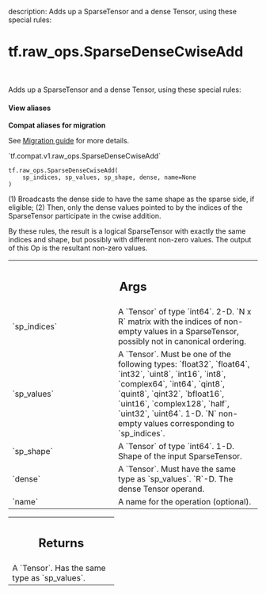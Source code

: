 description: Adds up a SparseTensor and a dense Tensor, using these special rules:

<div itemscope itemtype="http://developers.google.com/ReferenceObject">
<meta itemprop="name" content="tf.raw_ops.SparseDenseCwiseAdd" />
<meta itemprop="path" content="Stable" />
</div>

# tf.raw_ops.SparseDenseCwiseAdd

<!-- Insert buttons and diff -->

<table class="tfo-notebook-buttons tfo-api nocontent" align="left">

</table>



Adds up a SparseTensor and a dense Tensor, using these special rules:

<section class="expandable">
  <h4 class="showalways">View aliases</h4>
  <p>
<b>Compat aliases for migration</b>
<p>See
<a href="https://www.tensorflow.org/guide/migrate">Migration guide</a> for
more details.</p>
<p>`tf.compat.v1.raw_ops.SparseDenseCwiseAdd`</p>
</p>
</section>

<pre class="devsite-click-to-copy prettyprint lang-py tfo-signature-link">
<code>tf.raw_ops.SparseDenseCwiseAdd(
    sp_indices, sp_values, sp_shape, dense, name=None
)
</code></pre>



<!-- Placeholder for "Used in" -->

(1) Broadcasts the dense side to have the same shape as the sparse side, if
    eligible;
(2) Then, only the dense values pointed to by the indices of the SparseTensor
    participate in the cwise addition.

By these rules, the result is a logical SparseTensor with exactly the same
indices and shape, but possibly with different non-zero values.  The output of
this Op is the resultant non-zero values.

<!-- Tabular view -->
 <table class="responsive fixed orange">
<colgroup><col width="214px"><col></colgroup>
<tr><th colspan="2"><h2 class="add-link">Args</h2></th></tr>

<tr>
<td>
`sp_indices`
</td>
<td>
A `Tensor` of type `int64`.
2-D.  `N x R` matrix with the indices of non-empty values in a
SparseTensor, possibly not in canonical ordering.
</td>
</tr><tr>
<td>
`sp_values`
</td>
<td>
A `Tensor`. Must be one of the following types: `float32`, `float64`, `int32`, `uint8`, `int16`, `int8`, `complex64`, `int64`, `qint8`, `quint8`, `qint32`, `bfloat16`, `uint16`, `complex128`, `half`, `uint32`, `uint64`.
1-D.  `N` non-empty values corresponding to `sp_indices`.
</td>
</tr><tr>
<td>
`sp_shape`
</td>
<td>
A `Tensor` of type `int64`.
1-D.  Shape of the input SparseTensor.
</td>
</tr><tr>
<td>
`dense`
</td>
<td>
A `Tensor`. Must have the same type as `sp_values`.
`R`-D.  The dense Tensor operand.
</td>
</tr><tr>
<td>
`name`
</td>
<td>
A name for the operation (optional).
</td>
</tr>
</table>



<!-- Tabular view -->
 <table class="responsive fixed orange">
<colgroup><col width="214px"><col></colgroup>
<tr><th colspan="2"><h2 class="add-link">Returns</h2></th></tr>
<tr class="alt">
<td colspan="2">
A `Tensor`. Has the same type as `sp_values`.
</td>
</tr>

</table>

